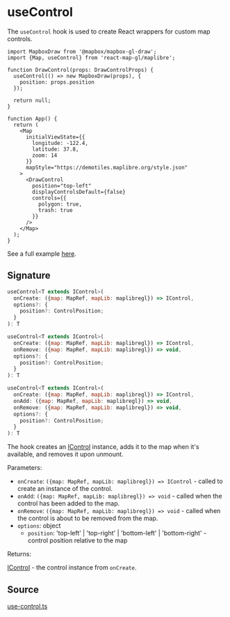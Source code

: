 # useControl

The `useControl` hook is used to create React wrappers for custom map controls.

```tsx
import MapboxDraw from '@mapbox/mapbox-gl-draw';
import {Map, useControl} from 'react-map-gl/maplibre';

function DrawControl(props: DrawControlProps) {
  useControl(() => new MapboxDraw(props), {
    position: props.position
  });

  return null;
}

function App() {
  return (
    <Map
      initialViewState={{
        longitude: -122.4,
        latitude: 37.8,
        zoom: 14
      }}
      mapStyle="https://demotiles.maplibre.org/style.json"
    >
      <DrawControl
        position="top-left"
        displayControlsDefault={false}
        controls={{
          polygon: true,
          trash: true
        }}
      />
    </Map>
  );
}
```

See a full example [here](/examples/maplibre/draw-polygon).

## Signature

```js
useControl<T extends IControl>(
  onCreate: ({map: MapRef, mapLib: maplibregl}) => IControl,
  options?: {
    position?: ControlPosition;
  }
): T

useControl<T extends IControl>(
  onCreate: ({map: MapRef, mapLib: maplibregl}) => IControl,
  onRemove: ({map: MapRef, mapLib: maplibregl}) => void,
  options?: {
    position?: ControlPosition;
  }
): T

useControl<T extends IControl>(
  onCreate: ({map: MapRef, mapLib: maplibregl}) => IControl,
  onAdd: ({map: MapRef, mapLib: maplibregl}) => void,
  onRemove: ({map: MapRef, mapLib: maplibregl}) => void,
  options?: {
    position?: ControlPosition;
  }
): T
```

The hook creates an [IControl](https://maplibre.org/maplibre-gl-js/docs/API/interfaces/IControl/) instance, adds it to the map when it's available, and removes it upon unmount.

Parameters:

- `onCreate`: `({map: MapRef, mapLib: maplibregl}) => IControl` - called to create an instance of the control.
- `onAdd`: `({map: MapRef, mapLib: maplibregl}) => void` - called when the control has been added to the map.
- `onRemove`: `({map: MapRef, mapLib: maplibregl}) => void` - called when the control is about to be removed from the map.
- `options`: object
  + `position`: 'top-left' | 'top-right' | 'bottom-left' | 'bottom-right' - control position relative to the map

Returns:

[IControl](./types.md#icontrol) - the control instance from `onCreate`.


## Source

[use-control.ts](https://github.com/visgl/react-map-gl/tree/master/modules/maplibre/src/components/use-control.ts)
